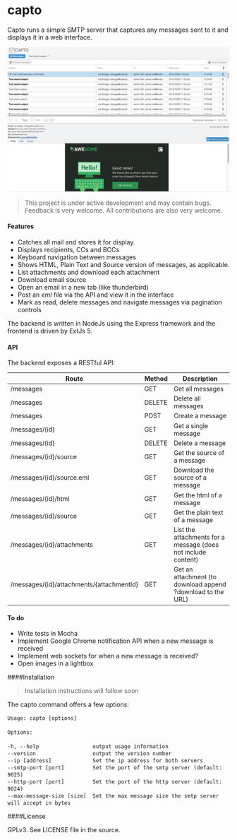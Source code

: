 # capto
Capto runs a simple SMTP server that captures any messages sent to it and displays it in a web interface.

![Screenshot](https://raw.githubusercontent.com/Flukey/capto/master/docs/screenshots/screenshot.png)

> This project is under active development and may contain bugs. Feedback is very welcome. All contributions are also very welcome.

#### Features

 - Catches all mail and stores it for display.
 - Displays recipients, CCs and BCCs
 - Keyboard navigation between messages
 - Shows HTML, Plain Text and Source version of messages, as applicable.
 - List attachments and download each attachment
 - Download email source
 - Open an email in a new tab (like thunderbird)
 - Post an *eml* file via the API and view it in the interface
 - Mark as read, delete messages and navigate messages via pagination controls

The backend is written in NodeJs using the Express framework and the frontend is driven by ExtJs 5.

#### API

The backend exposes a RESTful API:

Route  | Method  | Description
------------- | ------------- | -----------
/messages  | GET | Get all messages
/messages     | DELETE | Delete all messages
/messages     | POST | Create a message
/messages/{id}|GET | Get a single message
/messages/{id} | DELETE | Delete a message
/messages/{id}/source |GET | Get the source of a message
/messages/{id}/source.eml | GET | Download the source of a message
/messages/{id}/html |GET | Get the html of a message
/messages/{id}/source |GET | Get the plain text of a message
/messages/{id}/attachments |GET | List the attachments for a message (does not include content)
/messages/{id}/attachments/{attachmentId} |GET | Get an attachment (to download append ?download to the URL)


#### To do


 - Write tests in Mocha
 - Implement Google Chrome notification API when a new message is received
 - Implement web sockets for when a new message is received?
 - Open images in a lightbox

####Installation

> Installation instructions will follow soon

The capto command offers a few options:

    Usage: capto [options]
    
    Options:
    
    -h, --help                 output usage information
    --version                  output the version number
    --ip [address]             Set the ip address for both servers
    --smtp-port [port]         Set the port of the smtp server (default: 9025)
    --http-port [port]         Set the port of the http server (default: 9024)
    --max-message-size [size]  Set the max message size the smtp server will accept in bytes


####License

GPLv3. See LICENSE file in the source.

